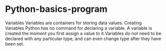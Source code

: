 # Python-basics-program
Variables Variables are containers for storing data values.  Creating Variables Python has no command for declaring a variable.  A variable is created the moment you first assign a value to it.Variables do not need to be declared with any particular type, and can even change type after they have been set.
